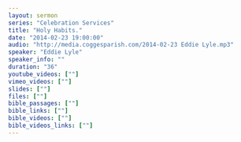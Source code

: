 ```yaml
---
layout: sermon
series: "Celebration Services"
title: "Holy Habits."
date: "2014-02-23 19:00:00"
audio: "http://media.coggesparish.com/2014-02-23 Eddie Lyle.mp3"
speaker: "Eddie Lyle"
speaker_info: ""
duration: "36"
youtube_videos: [""]
vimeo_videos: [""]
slides: [""]
files: [""]
bible_passages: [""]
bible_links: [""]
bible_videos: [""]
bible_videos_links: [""]
---
```


